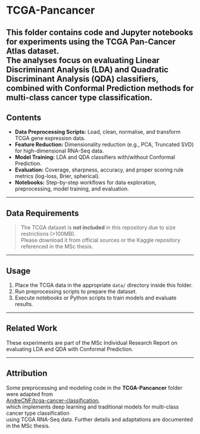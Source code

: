 # TCGA-Pancancer

This folder contains code and Jupyter notebooks for experiments using the **TCGA Pan-Cancer Atlas** dataset.  
The analyses focus on evaluating **Linear Discriminant Analysis (LDA)** and **Quadratic Discriminant Analysis (QDA)** classifiers, combined with **Conformal Prediction** methods for multi-class cancer type classification.
---

## Contents

- **Data Preprocessing Scripts:** Load, clean, normalise, and transform TCGA gene expression data.
- **Feature Reduction:** Dimensionality reduction (e.g., PCA, Truncated SVD) for high-dimensional RNA-Seq data.
- **Model Training:** LDA and QDA classifiers with/without Conformal Prediction.
- **Evaluation:** Coverage, sharpness, accuracy, and proper scoring rule metrics (log-loss, Brier, spherical).
- **Notebooks:** Step-by-step workflows for data exploration, preprocessing, model training, and evaluation.

---

## Data Requirements

> The TCGA dataset is **not included** in this repository due to size restrictions (>100MB).  
> Please download it from official sources or the Kaggle repository referenced in the MSc thesis.

---

## Usage

1. Place the TCGA data in the appropriate `data/` directory inside this folder.
2. Run preprocessing scripts to prepare the dataset.
3. Execute notebooks or Python scripts to train models and evaluate results.

---

## Related Work

These experiments are part of the MSc Individual Research Report on evaluating LDA and QDA with Conformal Prediction.

---

## Attribution

Some preprocessing and modeling code in the **TCGA-Pancancer** folder were adapted from  
[AndreCNF/tcga-cancer-classification](https://github.com/AndreCNF/tcga-cancer-classification),  
which implements deep learning and traditional models for multi-class cancer type classification  
using TCGA RNA-Seq data. Further details and adaptations are documented in the MSc thesis.

